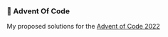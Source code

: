 ### 🎄 Advent Of Code

My proposed solutions for the <a href="https://adventofcode.com/2022">Advent of Code 2022</a> 
